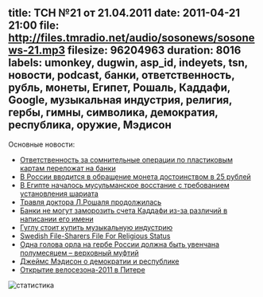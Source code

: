 title: ТСН №21 от 21.04.2011
date: 2011-04-21 21:00
file: http://files.tmradio.net/audio/sosonews/sosonews-21.mp3
filesize: 96204963
duration: 8016
labels: umonkey, dugwin, asp_id, indeyets, tsn, новости, podcast, банки, ответственность, рубль, монеты, Египет, Рошаль, Каддафи, Google, музыкальная индустрия, религия, гербы, гимны, символика, демократия, республика, оружие, Мэдисон
---
Основные новости:

<ul>
<li><a href="http://www.kommersant.ru/doc/1625776">Ответственность за сомнительные операции по пластиковым картам переложат на банки</a></li>
<li><a href="http://lenta.ru/news/2011/04/15/rouble/">В России вводится в обращение монета достоинством в 25 рублей</a></li>
<li><a href="http://www.regnum.ru/news/polit/1397080.html">В Египте началось мусульманское восстание с требованием установления шариата</a></li>
<li><a href="http://top.rbc.ru/society/20/04/2011/579326.shtml?print">Травля доктора Л.Рошаля продолжилась</a></li>
<li><a href="http://polit.ru/world/2011/04/19/name.html">Банки не могут заморозить счета Каддафи из-за различий в написании его имени</a></li>
<li><a href="http://news.slashdot.org/story/11/04/15/2118220/Why-Google-Should-Buy-the-Music-Industry">Гуглу стоит купить музыкальную индустрию</a></li>
<li><a href="http://torrentfreak.com/file-sharers-await-official-recognition-of-new-religion-110410/">Swedish File-Sharers File For Religious Status</a></li>
<li><a href="http://echo.msk.ru/news/766234-echo.html">Одна голова орла на гербе России должна быть увенчана полумесяцем – верховный муфтий</a></li>
<li><a href="http://amstd.spb.ru/Library/sources/f_10.htm">Джеймс Мэдисон о демократии и республике</a></li>
<li><a href="http://velopiter.spb.ru/club/open_2011.htm">Открытие велосезона-2011 в Питере</a></li>
</ul>

![статистика](http://files.tmradio.net/audio/sosonews/sosonews-21.png)
